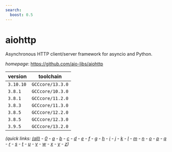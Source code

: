 ```yaml
---
search:
  boost: 0.5
---
```

# aiohttp

Asynchronous HTTP client/server framework for asyncio and Python.

*homepage*: <https://github.com/aio-libs/aiohttp>

version | toolchain
--------|----------
``3.10.10`` | ``GCCcore/13.3.0``
``3.8.1`` | ``GCCcore/10.3.0``
``3.8.1`` | ``GCCcore/11.2.0``
``3.8.3`` | ``GCCcore/11.3.0``
``3.8.5`` | ``GCCcore/12.2.0``
``3.8.5`` | ``GCCcore/12.3.0``
``3.9.5`` | ``GCCcore/13.2.0``


*(quick links: [(all)](../index.md) - [0](../0/index.md) - [a](../a/index.md) - [b](../b/index.md) - [c](../c/index.md) - [d](../d/index.md) - [e](../e/index.md) - [f](../f/index.md) - [g](../g/index.md) - [h](../h/index.md) - [i](../i/index.md) - [j](../j/index.md) - [k](../k/index.md) - [l](../l/index.md) - [m](../m/index.md) - [n](../n/index.md) - [o](../o/index.md) - [p](../p/index.md) - [q](../q/index.md) - [r](../r/index.md) - [s](../s/index.md) - [t](../t/index.md) - [u](../u/index.md) - [v](../v/index.md) - [w](../w/index.md) - [x](../x/index.md) - [y](../y/index.md) - [z](../z/index.md))*

